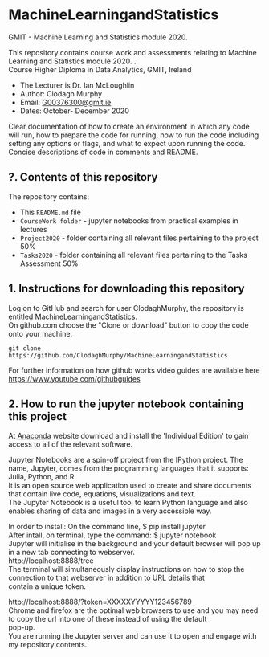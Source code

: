 # MachineLearningandStatistics
GMIT - Machine Learning and Statistics module 2020. <br>


This repository contains course work and assessments relating to Machine Learning and Statistics module 2020. .<br>
Course Higher Diploma in Data Analytics, GMIT, Ireland<br>
* The Lecturer is Dr. Ian McLoughlin<br>
* Author: Clodagh Murphy<br>
* Email: G00376300@gmit.ie<br>
* Dates: October- December 2020<br>


Clear documentation of how to create an environment
in which any code will run, how to prepare
the code for running, how to run the code
including setting any options or flags, and what
to expect upon running the code. Concise descriptions
of code in comments and README.

## ?. Contents of this repository
The repository contains:
* This `README.md` file
* `CourseWork folder` - jupyter notebooks from practical examples in lectures
* `Project2020` - folder containing all relevant files pertaining to the project 50%
* `Tasks2020` - folder containing all relevant files pertaining to the Tasks Assessment 50%



## 1. Instructions for downloading this repository
Log on to GitHub and search for user ClodaghMurphy, the repository is entitled MachineLearningandStatistics.<br>
On github.com choose the "Clone or download" button to copy the code onto your machine.<br>
```
git clone https://github.com/ClodaghMurphy/MachineLearningandStatistics
```
For further information on how github works video guides are available here https://www.youtube.com/githubguides<br>

## 2. How to run the jupyter notebook containing this project 
At [Anaconda](https://www.anaconda.com/) website download and install the 'Individual Edition' to gain access to all of the relevant software.

Jupyter Notebooks are a spin-off project from the IPython project. The name, Jupyter, comes from the programming languages that it supports: Julia, Python, and R.<br>
It is an open source web application used to create and share documents that contain live code, equations, visualizations and text.<br>
The Jupyter Notebook is a useful tool to learn Python language and also enables sharing of data and images in a very accessible way.<br>

In order to install: On the command line, $ pip install jupyter<br>
After intall, on terminal, type the command: $ jupyter notebook<br>
Jupyter will initialise in the background and your default browser will pop up in a new tab connecting to webserver.<br> http://localhost:8888/tree<br>
The terminal will simultaneously display instructions on how to stop the connection to that webserver in addition to URL details that <br>contain a unique token.<br>

http://localhost:8888/?token=XXXXXYYYYY123456789<br>
Chrome and firefox are the optimal web browsers to use and you may need to copy the url into one of these instead of using the default<br> pop-up.<br>
You are running the Jupyter server and can use it to open and engage with my repository contents.<br>


